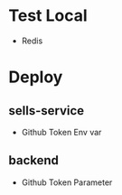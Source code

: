 # Test Local
 - Redis

# Deploy

## sells-service
  - Github Token Env var

## backend
  - Github Token Parameter